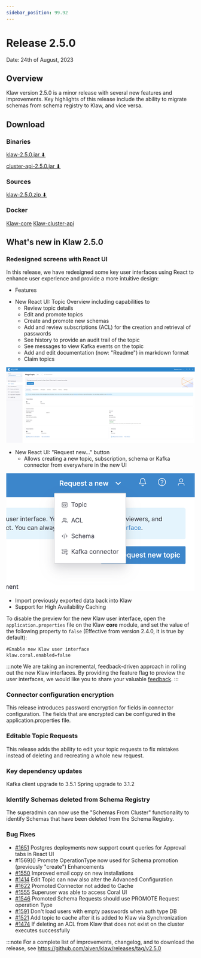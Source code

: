 ```yaml
---
sidebar_position: 99.92
---
```


# Release 2.5.0

Date: 24th of August, 2023

## Overview

Klaw version 2.5.0 is a minor release with several new features and
improvements. Key highlights of this release include the ability to migrate
schemas from schema registry to Klaw, and vice versa.

## Download

### Binaries

[klaw-2.5.0.jar ⬇︎](https://github.com/Aiven-Open/klaw/releases/download/v2.5.0/klaw-2.5.0.jar)

[cluster-api-2.5.0.jar ⬇](https://github.com/Aiven-Open/klaw/releases/download/v2.5.0/cluster-api-2.5.0.jar)

### Sources

[klaw-2.5.0.zip ⬇](https://github.com/Aiven-Open/klaw/archive/refs/tags/v2.5.0.zip)

### Docker
[Klaw-core](https://hub.docker.com/r/aivenoy/klaw-core)
[Klaw-cluster-api](https://hub.docker.com/r/aivenoy/klaw-cluster-api)

## What's new in Klaw 2.5.0

### Redesigned screens with React UI

In this release, we have redesigned some key user interfaces using React
to enhance user experience and provide a more intuitive design:

-   Features
* New React UI: Topic Overview including capabilities to
  * Review topic details
  * Edit and promote topics
  * Create and promote new schemas
  * Add and review subscriptions (ACL) for the creation and retrieval of passwords
  * See history to provide an audit trail of the topic
  * See messages to view Kafka events on the topic
  * Add and edit documentation (now: "Readme") in markdown format
  * Claim topics

![image](../../static/images/klaw-topic-overview-250.png)

* New React UI: "Request new..." button
  * Allows creating a new topic, subscription, schema or Kafka connector from everywhere in the new UI 

![image](../../static/images/release-250-request-new-button.png)

* Import previously exported data back into Klaw
* Support for High Availability Caching

To disable the preview for the new Klaw user interface, open the
`application.properties` file on the Klaw **core** module, and set the
value of the following property to `false` (Effective from version 2.4.0, it
is true by default):

    #Enable new Klaw user interface
    klaw.coral.enabled=false

:::note
We are taking an incremental, feedback-driven approach in rolling out
the new Klaw interfaces. By providing the feature flag to preview the user
interfaces, we would like you to share your valuable
[feedback](https://github.com/aiven/klaw/issues/new?assignees=&labels=&template=03_feature.md).
:::

### Connector configuration encryption
This release introduces password encryption for fields in connector configuration.
The fields that are encrypted can be configured in the application.properties file.

### Editable Topic Requests
This release adds the ability to edit your topic requests to fix mistakes instead of deleting and recreating a whole new request.

### Key dependency updates
Kafka client upgrade to 3.5.1
Spring upgrade to 3.1.2

### Identify Schemas deleted from Schema Registry
The superadmin can now use the "Schemas From Cluster" functionality to identify Schemas that have been deleted from the Schema Registry.


### Bug Fixes

- [#1651](https://github.com/Aiven-Open/klaw/pull/1651) Postgres deployments now support count queries for Approval tabs in React UI
- #1569]() Promote OperationType now used for Schema promotion (previously "create")
  Enhancements
- [#1550](https://github.com/Aiven-Open/klaw/pull/1550) Improved email copy on new installations
- [#1414](https://github.com/Aiven-Open/klaw/pull/1414) Edit Topic can now also alter the Advanced Configuration
- [#1622](https://github.com/Aiven-Open/klaw/pull/1622) Promoted Connector not added to Cache
- [#1555](https://github.com/Aiven-Open/klaw/pull/1555) Superuser was able to access Coral UI
- [#1546](https://github.com/Aiven-Open/klaw/pull/1546) Promoted Schema Requests should use PROMOTE Request operation Type
- [#1591](https://github.com/Aiven-Open/klaw/pull/1591) Don't load users with empty passwords when auth type DB
- [#1521](https://github.com/Aiven-Open/klaw/pull/1521) Add topic to cache after it is added to Klaw via Synchronization
- [#1474](https://github.com/Aiven-Open/klaw/pull/1474) If deleting an ACL from Klaw that does not exist on the cluster executes successfully


:::note
For a complete list of improvements, changelog, and to download the
release, see <https://github.com/aiven/klaw/releases/tag/v2.5.0>